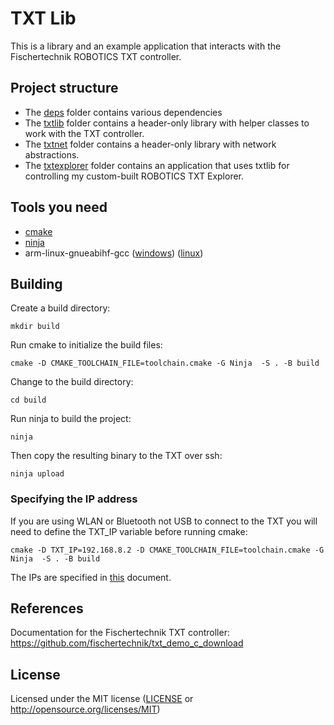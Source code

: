 # TXT Lib

This is a library and an example application that interacts with the Fischertechnik ROBOTICS TXT controller.

## Project structure

- The [deps](/deps) folder contains various dependencies
- The [txtlib](/txtlib/) folder contains a header-only library with helper classes to work with the TXT controller.
- The [txtnet](/txtnet/) folder contains a header-only library with network abstractions.
- The [txtexplorer](/txtexplorer/) folder contains an application that uses txtlib for controlling my custom-built ROBOTICS TXT Explorer.

## Tools you need

- [cmake](https://cmake.org/download/)
- [ninja](https://github.com/ninja-build/ninja/releases)
- arm-linux-gnueabihf-gcc ([windows](https://releases.linaro.org/components/toolchain/binaries/7.2-2017.11/arm-linux-gnueabihf/gcc-linaro-7.2.1-2017.11-i686-mingw32_arm-linux-gnueabihf.tar.xz)) ([linux](https://releases.linaro.org/components/toolchain/binaries/7.2-2017.11/arm-linux-gnueabihf/gcc-linaro-7.2.1-2017.11-x86_64_arm-linux-gnueabihf.tar.xz))

## Building

Create a build directory:

```mkdir build```

Run cmake to initialize the build files:

```cmake -D CMAKE_TOOLCHAIN_FILE=toolchain.cmake -G Ninja  -S . -B build```

Change to the build directory:

```cd build```

Run ninja to build the project:

```ninja```

Then copy the resulting binary to the TXT over ssh:

```ninja upload```

### Specifying the IP address

If you are using WLAN or Bluetooth not USB to connect to the TXT you will need to define the TXT_IP variable before running cmake:

```cmake -D TXT_IP=192.168.8.2 -D CMAKE_TOOLCHAIN_FILE=toolchain.cmake -G Ninja  -S . -B build```

The IPs are specified in [this](https://github.com/fischertechnik/txt_demo_c_download/blob/master/HowToUseTxtWeb.md) document.

## References

Documentation for the Fischertechnik TXT controller: https://github.com/fischertechnik/txt_demo_c_download

## License

Licensed under the MIT license ([LICENSE](LICENSE) or http://opensource.org/licenses/MIT)